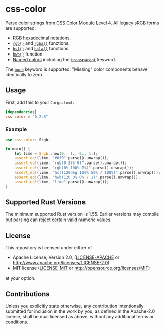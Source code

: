 # css-color

Parse color strings from [CSS Color Module Level 4](https://www.w3.org/TR/css-color-4/). All legacy sRGB forms are supported:
* [RGB hexadecimal notations][hex].
* [`rgb()`][rgb] and [`rgba()`][rgb] functions.
* [`hsl()`][hsl] and [`hsla()`][hsl] functions.
* [`hwb()`][hwb] function.
* [Named colors][named-colors] including the [`transparent`][transparent] keyword.

The [`none`][none] keyword is supported. "Missing" color components behave identically to zero.

[hex]: https://www.w3.org/TR/css-color-4/#hex-notation
[rgb]: https://www.w3.org/TR/css-color-4/#rgb-functions
[hsl]: https://www.w3.org/TR/css-color-4/#the-hsl-notation
[hwb]: https://www.w3.org/TR/css-color-4/#the-hwb-notation
[named-colors]: https://www.w3.org/TR/css-color-4/#named-colors
[transparent]: https://www.w3.org/TR/css-color-4/#transparent-color
[none]: https://www.w3.org/TR/css-color-4/#missing

## Usage

First, add this to your `Cargo.toml`:

```toml
[dependencies]
css-color = "0.2.8"
```

### Example

```rust
use css_color::Srgb;

fn main() {
    let lime = Srgb::new(0., 1., 0., 1.);
    assert_eq!(lime, "#0f0".parse().unwrap());
    assert_eq!(lime, "rgb(0 255 0)".parse().unwrap());
    assert_eq!(lime, "rgb(0% 100% 0%)".parse().unwrap());
    assert_eq!(lime, "hsl(120deg 100% 50% / 100%)".parse().unwrap());
    assert_eq!(lime, "hwb(120 0% 0% / 1)".parse().unwrap());
    assert_eq!(lime, "lime".parse().unwrap());
}
```

## Supported Rust Versions

The minimum supported Rust version is 1.55. Earlier versions may compile but parsing can reject certain valid numeric values.

## License

[license]: #license

This repository is licensed under either of

* Apache License, Version 2.0, ([LICENSE-APACHE](LICENSE-APACHE) or http://www.apache.org/licenses/LICENSE-2.0)
* MIT license ([LICENSE-MIT](LICENSE-MIT) or http://opensource.org/licenses/MIT)

at your option.

## Contributions

Unless you explicitly state otherwise, any contribution intentionally submitted for inclusion in the work by you, as defined in the Apache-2.0 license, shall be dual licensed as above, without any additional terms or conditions.
